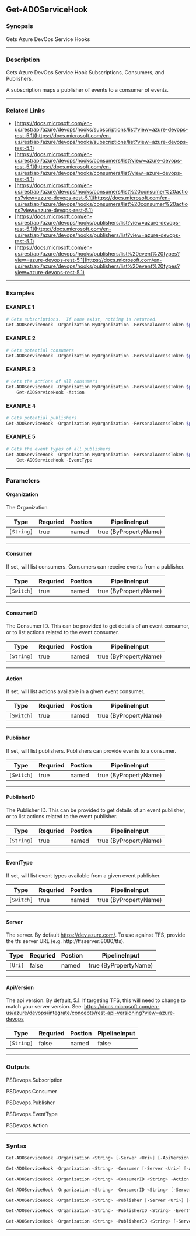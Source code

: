 
Get-ADOServiceHook
------------------
### Synopsis
Gets Azure DevOps Service Hooks

---
### Description

Gets Azure DevOps Service Hook Subscriptions, Consumers, and Publishers.

A subscription maps a publisher of events to a consumer of events.

---
### Related Links
* [https://docs.microsoft.com/en-us/rest/api/azure/devops/hooks/subscriptions/list?view=azure-devops-rest-5.1](https://docs.microsoft.com/en-us/rest/api/azure/devops/hooks/subscriptions/list?view=azure-devops-rest-5.1)
* [https://docs.microsoft.com/en-us/rest/api/azure/devops/hooks/consumers/list?view=azure-devops-rest-5.1](https://docs.microsoft.com/en-us/rest/api/azure/devops/hooks/consumers/list?view=azure-devops-rest-5.1)
* [https://docs.microsoft.com/en-us/rest/api/azure/devops/hooks/consumers/list%20consumer%20actions?view=azure-devops-rest-5.1](https://docs.microsoft.com/en-us/rest/api/azure/devops/hooks/consumers/list%20consumer%20actions?view=azure-devops-rest-5.1)
* [https://docs.microsoft.com/en-us/rest/api/azure/devops/hooks/publishers/list?view=azure-devops-rest-5.1](https://docs.microsoft.com/en-us/rest/api/azure/devops/hooks/publishers/list?view=azure-devops-rest-5.1)
* [https://docs.microsoft.com/en-us/rest/api/azure/devops/hooks/publishers/list%20event%20types?view=azure-devops-rest-5.1](https://docs.microsoft.com/en-us/rest/api/azure/devops/hooks/publishers/list%20event%20types?view=azure-devops-rest-5.1)
---
### Examples
#### EXAMPLE 1
```PowerShell
# Gets subscriptions.  If none exist, nothing is returned.
Get-ADOServiceHook -Organization MyOrganization -PersonalAccessToken $pat
```

#### EXAMPLE 2
```PowerShell
# Gets potential consumers
Get-ADOServiceHook -Organization MyOrganization -PersonalAccessToken $pat -Consumer
```

#### EXAMPLE 3
```PowerShell
# Gets the actions of all consumers
Get-ADOServiceHook -Organization MyOrganization -PersonalAccessToken $pat -Consumer |
    Get-ADOServiceHook -Action
```

#### EXAMPLE 4
```PowerShell
# Gets potential publishers
Get-ADOServiceHook -Organization MyOrganization -PersonalAccessToken $pat -Publisher
```

#### EXAMPLE 5
```PowerShell
# Gets the event types of all publishers
Get-ADOServiceHook -Organization MyOrganization -PersonalAccessToken $pat -Publisher|
    Get-ADOServiceHook -EventType
```

---
### Parameters
#### **Organization**

The Organization



|Type          |Requried|Postion|PipelineInput        |
|--------------|--------|-------|---------------------|
|```[String]```|true    |named  |true (ByPropertyName)|
---
#### **Consumer**

If set, will list consumers.  Consumers can receive events from a publisher.



|Type          |Requried|Postion|PipelineInput        |
|--------------|--------|-------|---------------------|
|```[Switch]```|true    |named  |true (ByPropertyName)|
---
#### **ConsumerID**

The Consumer ID.  This can be provided to get details of an event consumer, or to list actions related to the event consumer.



|Type          |Requried|Postion|PipelineInput        |
|--------------|--------|-------|---------------------|
|```[String]```|true    |named  |true (ByPropertyName)|
---
#### **Action**

If set, will list actions available in a given event consumer.



|Type          |Requried|Postion|PipelineInput        |
|--------------|--------|-------|---------------------|
|```[Switch]```|true    |named  |true (ByPropertyName)|
---
#### **Publisher**

If set, will list publishers.  Publishers can provide events to a consumer.



|Type          |Requried|Postion|PipelineInput        |
|--------------|--------|-------|---------------------|
|```[Switch]```|true    |named  |true (ByPropertyName)|
---
#### **PublisherID**

The Publisher ID.  This can be provided to get details of an event publisher, or to list actions related to the event publisher.



|Type          |Requried|Postion|PipelineInput        |
|--------------|--------|-------|---------------------|
|```[String]```|true    |named  |true (ByPropertyName)|
---
#### **EventType**

If set, will list event types available from a given event publisher.



|Type          |Requried|Postion|PipelineInput        |
|--------------|--------|-------|---------------------|
|```[Switch]```|true    |named  |true (ByPropertyName)|
---
#### **Server**

The server.  By default https://dev.azure.com/.
To use against TFS, provide the tfs server URL (e.g. http://tfsserver:8080/tfs).



|Type       |Requried|Postion|PipelineInput        |
|-----------|--------|-------|---------------------|
|```[Uri]```|false   |named  |true (ByPropertyName)|
---
#### **ApiVersion**

The api version.  By default, 5.1.
If targeting TFS, this will need to change to match your server version.
See: https://docs.microsoft.com/en-us/azure/devops/integrate/concepts/rest-api-versioning?view=azure-devops



|Type          |Requried|Postion|PipelineInput|
|--------------|--------|-------|-------------|
|```[String]```|false   |named  |false        |
---
### Outputs
PSDevops.Subscription


PSDevops.Consumer


PSDevops.Publisher


PSDevops.EventType


PSDevops.Action


---
### Syntax
```PowerShell
Get-ADOServiceHook -Organization <String> [-Server <Uri>] [-ApiVersion <String>] [<CommonParameters>]
```
```PowerShell
Get-ADOServiceHook -Organization <String> -Consumer [-Server <Uri>] [-ApiVersion <String>] [<CommonParameters>]
```
```PowerShell
Get-ADOServiceHook -Organization <String> -ConsumerID <String> -Action [-Server <Uri>] [-ApiVersion <String>] [<CommonParameters>]
```
```PowerShell
Get-ADOServiceHook -Organization <String> -ConsumerID <String> [-Server <Uri>] [-ApiVersion <String>] [<CommonParameters>]
```
```PowerShell
Get-ADOServiceHook -Organization <String> -Publisher [-Server <Uri>] [-ApiVersion <String>] [<CommonParameters>]
```
```PowerShell
Get-ADOServiceHook -Organization <String> -PublisherID <String> -EventType [-Server <Uri>] [-ApiVersion <String>] [<CommonParameters>]
```
```PowerShell
Get-ADOServiceHook -Organization <String> -PublisherID <String> [-Server <Uri>] [-ApiVersion <String>] [<CommonParameters>]
```
---


